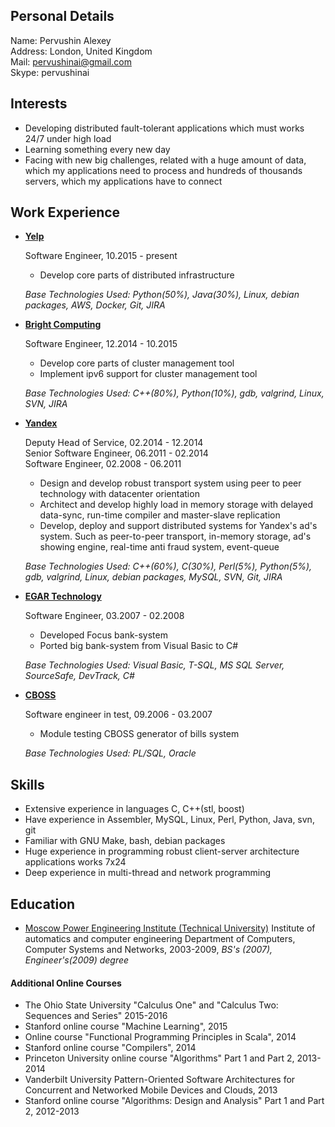 Personal Details
----------------
Name:           Pervushin Alexey  
Address:        London, United Kingdom  
Mail:           pervushinai@gmail.com  
Skype:          pervushinai  

Interests
---------
*   Developing distributed fault-tolerant applications which must works 24/7 under high load  
*   Learning something every new day  
*   Facing with new big challenges, related with a huge amount of data, which my applications need to process and hundreds of thousands servers, which my applications have to connect  

Work Experience
---------------
*   [__Yelp__](http://www.yelp.com/about/)  

    Software Engineer, 10.2015 - present  

    -   Develop core parts of distributed infrastructure  

    _Base Technologies Used: Python(50%), Java(30%), Linux, debian packages, AWS, Docker, Git, JIRA_  

*   [__Bright Computing__](http://www.brightcomputing.com/)  

    Software Engineer, 12.2014 - 10.2015  

    -   Develop core parts of cluster management tool  
    -   Implement ipv6 support for cluster management tool  

    _Base Technologies Used: C++(80%), Python(10%), gdb, valgrind, Linux, SVN, JIRA_  

*   [__Yandex__](http://company.yandex.com/)  

    Deputy Head of Service, 02.2014 - 12.2014  
    Senior Software Engineer, 06.2011 - 02.2014  
    Software Engineer, 02.2008 - 06.2011  

    -   Design and develop robust transport system using peer to peer technology with datacenter orientation  
    -   Architect and develop highly load in memory storage with delayed data-sync, run-time compiler and master-slave replication  
    -   Develop, deploy and support distributed systems for Yandex's ad's system. Such as peer-to-peer transport, in-memory storage, ad's showing engine, real-time anti fraud system, event-queue  

    _Base Technologies Used: C++(60%), C(30%), Perl(5%), Python(5%), gdb, valgrind, Linux, debian packages, MySQL, SVN, Git, JIRA_  


*   [__EGAR Technology__](http://www.egartech.com/company_sum.asp)  

    Software Engineer, 03.2007 - 02.2008

    -   Developed Focus bank-system  
    -   Ported big bank-system from Visual Basic to C#  

    _Base Technologies Used: Visual Basic, T-SQL, MS SQL Server, SourceSafe, DevTrack, C#_  

*   [__CBOSS__](http://www.cboss.ru/about/profile.html?locale=en)  

    Software engineer in test, 09.2006 - 03.2007

    -   Module testing CBOSS generator of bills system  

    _Base Technologies Used: PL/SQL, Oracle_  

Skills
------
*   Extensive experience in languages C, C++(stl, boost)
*   Have experience in Assembler, MySQL, Linux, Perl, Python, Java, svn, git
*   Familiar with GNU Make, bash, debian packages
*   Huge experience in programming robust client-server architecture applications works 7x24
*   Deep experience in multi-thread and network programming

Education
---------
*   [Moscow Power Engineering Institute (Technical University)](http://www.mpei.ru/StartPage.asp)  Institute of automatics and computer engineering Department of Computers, Computer Systems and Networks, 2003-2009, _BS's (2007), Engineer's(2009) degree_

#### Additional Online Courses
*   The Ohio State University "Calculus One" and "Calculus Two: Sequences and Series" 2015-2016
*   Stanford online course "Machine Learning", 2015
*   Online course "Functional Programming Principles in Scala", 2014
*   Stanford online course "Compilers", 2014
*   Princeton University online course "Algorithms" Part 1 and Part 2, 2013-2014
*   Vanderbilt University Pattern-Oriented Software Architectures for Concurrent and Networked Mobile Devices and Clouds, 2013
*   Stanford online course "Algorithms: Design and Analysis" Part 1 and Part 2, 2012-2013
